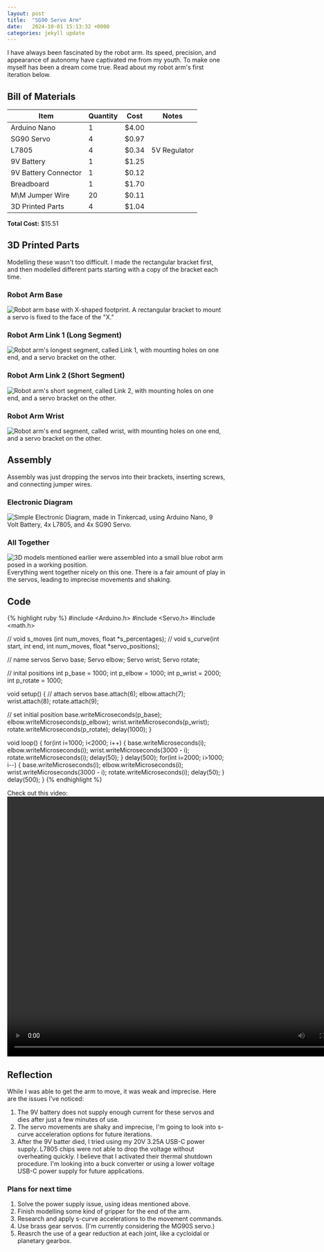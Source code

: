 ```yaml
---
layout: post
title:  "SG90 Servo Arm"
date:   2024-10-01 15:13:32 +0000
categories: jekyll update
---
```

I have always been fascinated by the robot arm. Its speed, 
precision, and appearance of autonomy have captivated me from my youth.
To make one myself has been a dream come true. Read about my robot arm's 
first iteration below.

## Bill of Materials
| Item                 | Quantity | Cost  | Notes        |
|----------------------|----------|-------|--------------|
| Arduino Nano         | 1        | $4.00 |              |
| SG90 Servo           | 4        | $0.97 |              |
| L7805                | 4        | $0.34 | 5V Regulator |
| 9V Battery           | 1        | $1.25 |              |
| 9V Battery Connector | 1        | $0.12 |              |
| Breadboard           | 1        | $1.70 |              |
| M\M Jumper Wire      | 20       | $0.11 |              |
| 3D Printed Parts     | 4        | $1.04 |              |
**Total Cost:** $15.51

## 3D Printed Parts
Modelling these wasn't too difficult. I made the rectangular bracket first, and then modelled different parts starting with a copy of the bracket each time.
### Robot Arm Base
![Robot arm base with X-shaped footprint. A rectangular bracket to mount a servo is fixed to the face of the "X."](media/tiny-robot-arm/foot_rev4.png/ "Robot Arm Base")

### Robot Arm Link 1 (Long Segment)
![Robot arm's longest segment, called Link 1, with mounting holes on one end, and a servo bracket on the other.](media/tiny-robot-arm/long_arm_rev4.png/ "Robot Arm Link 1")

### Robot Arm Link 2 (Short Segment)
![Robot arm's short segment, called Link 2, with mounting holes on one end, and a servo bracket on the other.](media/tiny-robot-arm/short_arm_rev4.png/ "Robot Arm Link 2")

### Robot Arm Wrist
![Robot arm's end segment, called wrist, with mounting holes on one end, and a servo bracket on the other.](media/tiny-robot-arm/wrist_rev4.png/ "Robot Arm Wrist")


## Assembly
Assembly was just dropping the servos into their brackets, inserting screws, and connecting jumper wires. 


### Electronic Diagram
![Simple Electronic Diagram, made in Tinkercad, using Arduino Nano, 9 Volt Battery, 4x L7805, and 4x SG90 Servo.](media/tiny-robot-arm/TinyRobotArmCircuit.png/ "Robot Arm Circuit")

### All Together
![3D models mentioned earlier were assembled into a small blue robot arm posed in a working position.](media/tiny-robot-arm/TinyRobotArm.png/ "Tiny Robot Arm")
Everything went together nicely on this one. There is a fair amount of play in the servos, leading to imprecise movements and shaking.

## Code
{% highlight ruby %}
#include <Arduino.h>
#include <Servo.h>
#include <math.h>

// void s_moves (int num_moves, float *s_percentages);
// void s_curve(int start, int end, int num_moves, float *servo_positions);

// name servos
Servo base;
Servo elbow;
Servo wrist;
Servo rotate;

// inital positions
int p_base = 1000;
int p_elbow = 1000;
int p_wrist = 2000;
int p_rotate = 1000;

void setup() {
  // attach servos
  base.attach(6);
  elbow.attach(7);
  wrist.attach(8);
  rotate.attach(9);

  // set initial position
  base.writeMicroseconds(p_base);
  elbow.writeMicroseconds(p_elbow);
  wrist.writeMicroseconds(p_wrist);
  rotate.writeMicroseconds(p_rotate);
  delay(1000);
}

void loop() {
  for(int i=1000; i<2000; i++) {
    base.writeMicroseconds(i);
    elbow.writeMicroseconds(i);
    wrist.writeMicroseconds(3000 - i);
    rotate.writeMicroseconds(i);
    delay(50);
  }
  delay(500);
  for(int i=2000; i>1000; i--) {
    base.writeMicroseconds(i);
    elbow.writeMicroseconds(i);
    wrist.writeMicroseconds(3000 - i);
    rotate.writeMicroseconds(i);
    delay(50);
  }
  delay(500);
}
{% endhighlight %}



Check out this video:
<video src="media/tiny-robot-arm/TinyRobotArm.mov" width="800" height="600" controls></video>

## Reflection
While I was able to get the arm to move, it was weak and imprecise.
Here are the issues I've noticed:
1. The 9V battery does not supply enough current for these servos
and dies after just a few minutes of use.
2. The servo movements are shaky and imprecise, I'm going to look 
into s-curve acceleration options for future iterations.
3. After the 9V batter died, I tried using my 20V 3.25A USB-C power 
supply. L7805 chips were not able to drop the voltage without 
overheating quickly. I believe that I activated their thermal 
shutdown procedure. I'm looking into a buck converter or using a 
lower voltage USB-C power supply for future applications.

### Plans for next time
1. Solve the power supply issue, using ideas mentioned above.
2. Finish modelling some kind of gripper for the end of the arm.
3. Research and apply s-curve accelerations to the movement commands.
4. Use brass gear servos. (I'm currently considering the MG90S servo.)
5. Reasrch the use of a gear reduction at each joint, like a cycloidal 
or planetary gearbox.